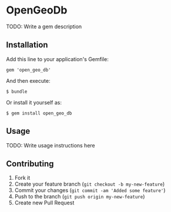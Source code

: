 # OpenGeoDb

TODO: Write a gem description

## Installation

Add this line to your application's Gemfile:

    gem 'open_geo_db'

And then execute:

    $ bundle

Or install it yourself as:

    $ gem install open_geo_db

## Usage

TODO: Write usage instructions here

## Contributing

1. Fork it
2. Create your feature branch (`git checkout -b my-new-feature`)
3. Commit your changes (`git commit -am 'Added some feature'`)
4. Push to the branch (`git push origin my-new-feature`)
5. Create new Pull Request

